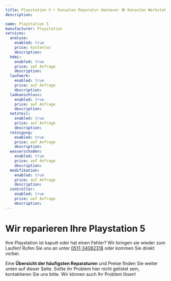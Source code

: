 ```yaml
---
title: Playstation 5 ‣ Konsolen Reparatur Hannover 🛠️ Konsolen Werkstatt
description: 

name: Playstation 5
manufacturer: Playstation
services:
  analyse:
    enabled: true
    price: kostenlos
    description: 
  hdmi:
    enabled: true
    price: auf Anfrage
    description:
  laufwerk:
    enabled: true
    price: auf Anfrage
    description:
  ladeanschluss:
    enabled: true
    price: auf Anfrage
    description:
  netzteil:
    enabled: true
    price: auf Anfrage
    description:
  reinigung:
    enabled: true
    price: auf Anfrage
    description:
  wasserschaden:
    enabled: true
    price: auf Anfrage
    description:
  modifikation:
    enabled: true
    price: auf Anfrage
    description:
  controller:
    enabled: true
    price: auf Anfrage
    description:
---
```


# Wir reparieren Ihre Playstation 5

Ihre Playstation ist kaputt oder hat einen Fehler? Wir bringen sie wieder zum Laufen!
Rufen Sie uns an unter [0511-34082318](tel:051134082318) oder kommen Sie direkt vorbei.

Eine **Übersicht der häufigsten Reparaturen** und Preise finden Sie weiter unten auf dieser Seite. Sollte ihr Problem hier nicht gelistet sein, kontaktieren Sie uns bitte. Wir können auch Ihr Problem lösen!